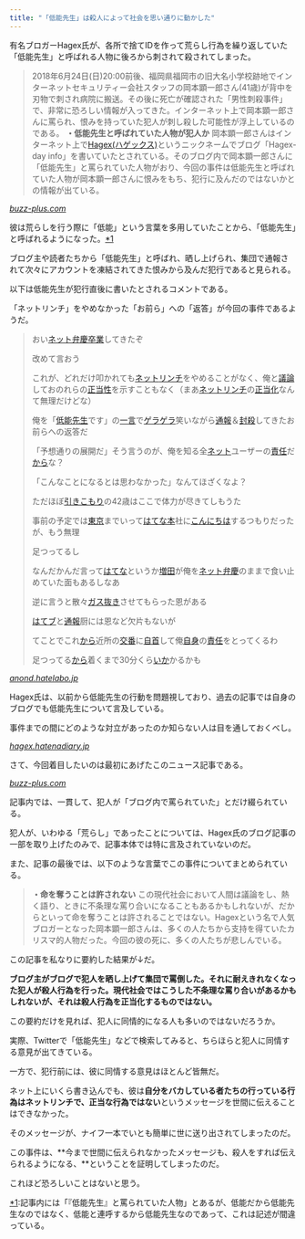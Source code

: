 ```yaml
---
title: "「低能先生」は殺人によって社会を思い通りに動かした"
---
```


有名ブロガーHagex氏が、各所で捨てIDを作って荒らし行為を繰り返していた「低能先生」と呼ばれる人物に後ろから刺されて殺されてしまった。

> 2018年6月24日(日)20:00前後、福岡県福岡市の旧大名小学校跡地でインターネットセキュリティー会社スタッフの岡本顕一郎さん(41歳)が背中を刃物で刺され病院に搬送。その後に死亡が確認された「男性刺殺事件」で、非常に恐ろしい情報が入ってきた。インターネット上で岡本顕一郎さんに罵られ、恨みを持っていた犯人が刺し殺した可能性が浮上しているのである。 **・低能先生と呼ばれていた人物が犯人か**
> 岡本顕一郎さんはインターネット上で[Hagex(ハゲックス)](http://buzz-plus.com/article/2018/06/25/hagex-fukuoka-news/)というニックネームでブログ「Hagex-day info」を書いていたとされている。そのブログ内で岡本顕一郎さんに「低能先生」と罵られていた人物がおり、今回の事件は低能先生と呼ばれていた人物が岡本顕一郎さんに恨みをもち、犯行に及んだのではないかとの情報が出ている。

<cite class="hatena-citation">[buzz-plus.com](http://buzz-plus.com/article/2018/06/25/hagex-fukuoka-net-news/)</cite>

彼は荒らしを行う際に「低能」という言葉を多用していたことから、「低能先生」と呼ばれるようになった。[*1](#f-f78cd470 "記事内には「『低能先生』と罵られていた人物」とあるが、低能だから低能先生なのではなく、低能と連呼するから低能先生なのであって、これは記述が間違っている。")

ブログ主や読者たちから「低能先生」と呼ばれ、晒し上げられ、集団で通報されて次々にアカウントを凍結されてきた恨みから及んだ犯行であると見られる。

以下は低能先生が犯行直後に書いたとされるコメントである。

「ネットリンチ」をやめなかった「お前ら」への「返答」が今回の事件であるようだ。

> おい[ネット弁慶](https://anond.hatelabo.jp/keyword/ネット弁慶)[卒業](https://anond.hatelabo.jp/keyword/卒業)してきたぞ
> 
> 改めて言おう
> 
> これが、どれだけ叩かれても[ネット](https://anond.hatelabo.jp/keyword/ネット)[リンチ](https://anond.hatelabo.jp/keyword/リンチ)をやめることがなく、俺と[議論](https://anond.hatelabo.jp/keyword/議論)しておのれらの[正当性](https://anond.hatelabo.jp/keyword/正当性)を示すこともなく（まあ[ネット](https://anond.hatelabo.jp/keyword/ネット)[リンチ](https://anond.hatelabo.jp/keyword/リンチ)の[正当化](https://anond.hatelabo.jp/keyword/正当化)なんて無理だけどな）
> 
> 俺を「[低能](https://anond.hatelabo.jp/keyword/低能)[先生](https://anond.hatelabo.jp/keyword/先生)です」の[一言](https://anond.hatelabo.jp/keyword/一言)で[ゲラ](https://anond.hatelabo.jp/keyword/ゲラ)[ゲラ](https://anond.hatelabo.jp/keyword/ゲラ)笑いながら[通報](https://anond.hatelabo.jp/keyword/通報)＆[封殺](https://anond.hatelabo.jp/keyword/封殺)してきたお前らへの返答だ
> 
> 「予想通りの展開だ」そう言うのが、俺を知る全[ネット](https://anond.hatelabo.jp/keyword/ネット)ユーザーの[責任](https://anond.hatelabo.jp/keyword/責任)だ[から](https://anond.hatelabo.jp/keyword/から)な？
> 
> 「こんなことになるとは思わなかった」なんてほざくなよ？
> 
> ただほぼ[引きこもり](https://anond.hatelabo.jp/keyword/引きこもり)の42歳はここで体力が尽きてしもうた
> 
> 事前の予定では[東京](https://anond.hatelabo.jp/keyword/東京)までいって[はてな本](https://anond.hatelabo.jp/keyword/はてな本)社に[こんにちは](https://anond.hatelabo.jp/keyword/こんにちは)するつもりだったが、もう無理
> 
> 足つってるし
> 
> なんだかんだ言って[はてな](https://anond.hatelabo.jp/keyword/はてな)というか[増田](https://anond.hatelabo.jp/keyword/増田)が俺を[ネット弁慶](https://anond.hatelabo.jp/keyword/ネット弁慶)のままで食い止めていた面もあるしなあ
> 
> 逆に言うと散々[ガス抜き](https://anond.hatelabo.jp/keyword/ガス抜き)させてもらった恩がある
> 
> [はてブ](https://anond.hatelabo.jp/keyword/はてブ)と[通報](https://anond.hatelabo.jp/keyword/通報)厨には恩など欠片もないが
> 
> てことでこれ[から](https://anond.hatelabo.jp/keyword/から)近所の[交番](https://anond.hatelabo.jp/keyword/交番)に[自首](https://anond.hatelabo.jp/keyword/自首)して俺[自身](https://anond.hatelabo.jp/keyword/自身)の[責任](https://anond.hatelabo.jp/keyword/責任)をとってくるわ
> 
> 足つってる[から](https://anond.hatelabo.jp/keyword/から)着くまで30分くら[いか](https://anond.hatelabo.jp/keyword/いか)かるかも

<cite class="hatena-citation">[anond.hatelabo.jp](https://anond.hatelabo.jp/20180624222908)</cite>

Hagex氏は、以前から低能先生の行動を問題視しており、過去の記事では自身のブログでも低能先生について言及している。

事件までの間にどのような対立があったのか知らない人は目を通しておくべし。

<cite class="hatena-citation">[hagex.hatenadiary.jp](http://hagex.hatenadiary.jp/entry/2018/05/02/112825)</cite>

さて、今回着目したいのは最初にあげたこのニュース記事である。

<cite class="hatena-citation">[buzz-plus.com](http://buzz-plus.com/article/2018/06/25/hagex-fukuoka-net-news/)</cite>

記事内では、一貫して、犯人が「ブログ内で罵られていた」とだけ綴られている。

犯人が、いわゆる「荒らし」であったことについては、Hagex氏のブログ記事の一部を取り上げたのみで、記事本体では特に言及されていないのだ。

また、記事の最後では、以下のような言葉でこの事件についてまとめられている。

> **・命を奪うことは許されない**
> この現代社会において人間は議論をし、熱く語り、ときに不条理な罵り合いになることもあるかもしれないが、だからといって命を奪うことは許されることではない。Hagexという名で人気ブロガーとなった岡本顕一郎さんは、多くの人たちから支持を得ていたカリスマ的人物だった。今回の彼の死に、多くの人たちが悲しんでいる。

この記事を私なりに要約した結果が↓だ。

**ブログ主がブログで犯人を晒し上げて集団で罵倒した。それに耐えきれなくなった犯人が殺人行為を行った。現代社会ではこうした不条理な罵り合いがあるかもしれないが、それは殺人行為を正当化するものではない。**

この要約だけを見れば、犯人に同情的になる人も多いのではないだろうか。

実際、Twitterで「低能先生」などで検索してみると、ちらほらと犯人に同情する意見が出てきている。

一方で、犯行前には、彼に同情する意見はほとんど皆無だ。

ネット上にいくら書き込んでも、彼は**自分をバカしている者たちの行っている行為はネットリンチで、正当な行為ではない**というメッセージを世間に伝えることはできなかった。

そのメッセージが、ナイフ一本でいとも簡単に世に送り出されてしまったのだ。

この事件は、**今まで世間に伝えられなかったメッセージも、殺人をすれば伝えられるようになる、**ということを証明してしまったのだ。

これほど恐ろしいことはないと思う。

<script async="" src="https://platform.twitter.com/widgets.js" charset="utf-8"></script>

<div class="footnote">

[*1](#fn-f78cd470):記事内には「『低能先生』と罵られていた人物」とあるが、低能だから低能先生なのではなく、低能と連呼するから低能先生なのであって、これは記述が間違っている。

</div>